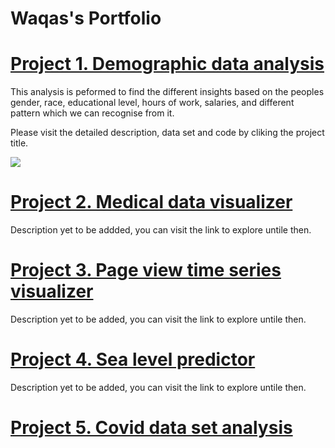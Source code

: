# Waqas's Portfolio

# [Project 1. Demographic data analysis](https://github.com/Waqas-Rashid/Data-Analysis-with-Pyhton/tree/main/Demographic-data-analyzer)  
This analysis is peformed to find the different insights based on the peoples gender, race, educational level, hours of work, salaries, and different pattern which we can recognise from it.

Please visit the detailed description, data set and code by cliking the project title.

![](https://github.com/Waqas-Rashid/Waqas-s_portfolio/blob/main/image_portfolio/Represtation%20of%20by%20sex%20in%20data%20set%20DEMOGRAPY%20TASK.png)

# [Project 2. Medical data visualizer](https://github.com/Waqas-Rashid/Data-Analysis-with-Pyhton/tree/main/Medical-data-visualizer)

Description yet to be addded, you can visit the link to explore untile then.

# [Project 3. Page view time series visualizer](https://github.com/Waqas-Rashid/Data-Analysis-with-Pyhton/tree/main/Page-view-time-series-visualizer)

Description yet to be added, you can visit the link to explore untile then.

# [Project 4. Sea level predictor](https://github.com/Waqas-Rashid/Data-Analysis-with-Pyhton/tree/main/Sea-level-predictor)

Description yet to be added, you can visit the link to explore untile then.


# [Project 5. Covid data set analysis](https://github.com/Waqas-Rashid/Data-Analytics-Sql-data-exploration/blob/main/CovidDataAnalysis.sql)
